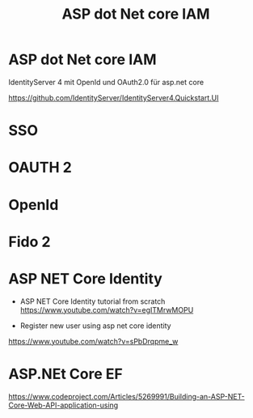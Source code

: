 ﻿---
layout: post
title:  ASP dot Net core IAM 
categories: [API, .NET]
tags: [IAM, DotNet Core, API, OpenId, OAuth2 ]
--- 


# ASP dot Net core IAM 

IdentityServer 4 mit OpenId und OAuth2.0 für asp.net core 


<https://github.com/IdentityServer/IdentityServer4.Quickstart.UI>


# SSO

# OAUTH 2

# OpenId 

# Fido 2

# ASP NET Core Identity

* ASP NET Core Identity tutorial from scratch https://www.youtube.com/watch?v=egITMrwMOPU

* Register new user using asp net core identity 

https://www.youtube.com/watch?v=sPbDrqpme_w 

# ASP.NEt Core EF 

<https://www.codeproject.com/Articles/5269991/Building-an-ASP-NET-Core-Web-API-application-using>